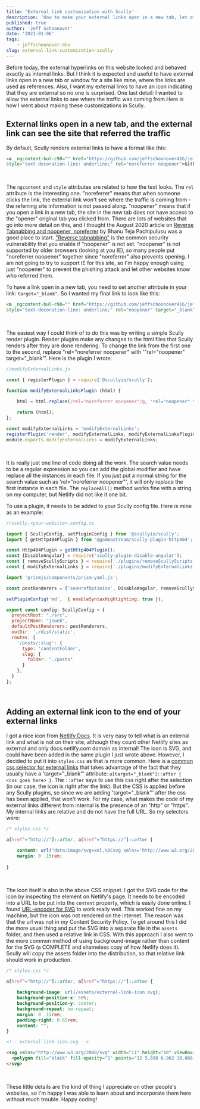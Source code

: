 ```yaml
---
title: 'External link customization with Scully'
description: 'How to make your external links open in a new tab, let other websites know where their traffic is coming from, and add an icon after each external link'
published: true
author: 'Jeff Schoonover'
date: '2021-01-06'
tags:
    - jeffschoonover.dev
slug: external-link-customization-scully
---
```


Before today, the external hyperlinks on this website looked and behaved exactly as internal links.  But I think it is expected and useful to have external links open in a new tab or window for a site like mine, where the links are used as references.  Also, I want my external links to have an icon indicating that they are external so no one is surprised.  One last detail: I wanted to allow the external links to see where the traffic was coming from.Here is how I went about making these customizations in Scully.

## External links open in a new tab, and the external link can see the site that referred the traffic

By default, Scully renders external links to have a format like this:

```html
<a _ngcontent-bul-c98="" href="https://github.com/jeffschoonover416/jeffschoonover.dev-source"
style="text-decoration-line: underline;" rel="noreferrer noopener">Github repository</a>
```

<br>

The `ngcontent` and `style` attributes are related to how the text looks.  The `rel` attribute is the interesting one.  "noreferrer" means that when someone clicks the link, the external link won't see where the traffic is coming from - the referring site information is not passed along.  "noopener" means that if you open a link in a new tab, the site in the new tab does not have access to the "opener" original tab you clicked from.  There are lots of websites that go into more detail on this, and I thought the August 2020 article on [Reverse Tabnabbing and noopener, noreferrer](https://blog.bhanuteja.dev/noopener-noreferrer-and-nofollow-when-to-use-them-how-can-these-prevent-phishing-attacks) by Bhanu Teja Pachipulusu was a good place to start.  ["Reverse tabnabbing"](https://owasp.org/www-community/attacks/Reverse_Tabnabbing) is the common security vulnerability that you enable if "noopener" is not set.  "noopener" is not supported by older browsers (looking at you IE), so many people put "noreferrer noopener" together since "noreferrer" also prevents opening.  I am not going to try to support IE for this site, so I'm happy enough using just "noopener" to prevent the phishing attack and let other websites know who referred them.

To have a link open in a new tab, you need to set another attribute in your link: `target="_blank"`.  So I wanted my final link to look like this:

```html
<a _ngcontent-bul-c98="" href="https://github.com/jeffschoonover416/jeffschoonover.dev-source"
style="text-decoration-line: underline;" rel="noopener" target="_blank">Github repository</a>
```

<br>

The easiest way I could think of to do this was by writing a simple Scully render plugin.  Render plugins make any changes to the html files that Scully renders after they are done rendering.  To change the link from the first one to the second, replace "rel="noreferrer noopener" with '"rel="noopener" target="_blank"'.  Here is the plugin I wrote:

```js
//modifyExternalLinks.js

const { registerPlugin } = require('@scullyio/scully');

function modifyExternalLinksPlugin (html) {

    html = html.replace(/rel="noreferrer noopener"/g, 'rel="noopener" target="_blank"');
    
    return (html);
};

const modifyExternalLinks = 'modifyExternalLinks';
registerPlugin('render', modifyExternalLinks, modifyExternalLinksPlugin);
module.exports.modifyExternalLinks = modifyExternalLinks;
```

<br>

It is really just one line of code doing all the work.  The search value needs to be a regular expression so you can add the global modifier and have replace all the instances in each file.  If you just put a normal string for the search value such as 'rel="noreferrer noopener"', it will only replace the first instance in each file.  The `replaceAll()` method works fine with a string on my computer, but Netlify did not like it one bit.

To use a plugin, it needs to be added to your Scully config file.  Here is mine as an example:

```js
//scully.<your-website>.config.ts

import { ScullyConfig, setPluginConfig } from '@scullyio/scully';
import { getHttp404Plugin } from '@gammastream/scully-plugin-http404';

const Http404Plugin = getHttp404Plugin();
const {DisableAngular} = require('scully-plugin-disable-angular');
const { removeScullyScripts } = require('./plugins/removeScullyScripts');
const { modifyExternalLinks } = require('./plugins/modifyExternalLinks');

import 'prismjs/components/prism-yaml.js';

const postRenderers = ['seoHrefOptimise', DisableAngular, removeScullyScripts, modifyExternalLinks, Http404Plugin];

setPluginConfig('md',  { enableSyntaxHighlighting: true });

export const config: ScullyConfig = {
  projectRoot: "./src",
  projectName: "jsweb",
  defaultPostRenderers: postRenderers,
  outDir: './dist/static',
  routes: {
    '/posts/:slug': {
      type: 'contentFolder',
      slug: {
        folder: "./posts"
      }
    },
  }
};
```

<br>

## Adding an external link icon to the end of your external links

I got a nice icon from [Netlify Docs](https://docs.netlify.com/).  It is very easy to tell what is an external link and what is not on their site, although they count other Netlify sites as external and only docs.netlify.com domain as internal!  The icon is SVG, and could have been added in the same plugin I just wrote above.  However, I decided to put it into `styles.css` as that is more common.  Here is a [common css selector for external links](https://waaz.xyz/adding-external-link-indicator-with-css/) that takes advantage of the fact that they usually have a 'target="_blank"' attribute: `a[target="_blank"]::after { <css goes here> }`.  The `::after` says to use this css right after the selection (in our case, the icon is right after the link).  But the CSS is applied before any Scully plugins, so since we are adding 'target="_blank"' after the css has been applied, that won't work.  For my case, what makes the code of my external links different from internal is the presence of an "http" or "https".  My internal links are relative and do not have the full URL.  So my selectors were:

```css
/* styles.css */

a[href^="http://"]::after, a[href^="https://"]::after {
    
    content: url("data:image/svg+xml,%3Csvg xmlns='http://www.w3.org/2000/svg' width='11' height='10' viewBox='0 0 11 10'%3E%3Cpolygon fill='black' points='12 5.038 6.962 10.066 5.668 8.772 8.502 5.961 0 5.961 0 4.116 8.502 4.116 5.691 1.282 6.984 0' transform='rotate(-40 6 5.033)'/%3E%3C/svg%3E");
    margin: 0 .15rem;
    
}
```

<br>

The icon itself is also in the above CSS snippet.  I got the SVG code for the icon by inspecting the element on Netlify's page.  It needs to be encoded into a URL to be put into the `content` property, which is easily done online.  I found [URL-encoder for SVG](https://yoksel.github.io/url-encoder/) to work really well.  This worked fine on my machine, but the icon was not rendered on the internet.  The reason was that the url was not in my Content Security Policy.  To get around this I did the more usual thing and put the SVG into a separate file in the `assets` folder, and then used a relative link in CSS.  With this approach I also went to the more common method of using background-image rather than content for the SVG (a COMPLETE and shameless copy of how Netlify does it).  Scully will copy the assets folder into the distribution, so that relative link should work in production.

```css
/* styles.css */

a[href^="http://"]::after, a[href^="https://"]::after {
    
    background-image: url(/assets/external-link-icon.svg);
    background-position-x: 50%;
    background-position-y: center;
    background-repeat: no-repeat;
    margin: 0 .15rem;
    padding-right: 0.65rem;
    content: "";
}
```

```html
<!-- external-link-icon.svg -->

<svg xmlns="http://www.w3.org/2000/svg" width="11" height="10" viewBox="0 0 11 10">
  <polygon fill="black" fill-opacity="1" points="12 5.038 6.962 10.066 5.668 8.772 8.502 5.961 0 5.961 0 4.116 8.502 4.116 5.691 1.282 6.984 0" transform="rotate(-40 6 5.033)"/>
</svg>
```

<br>

These little details are the kind of thing I appreciate on other people's websites, so I'm happy I was able to learn about and incorporate them here without much trouble.  Happy coding!
